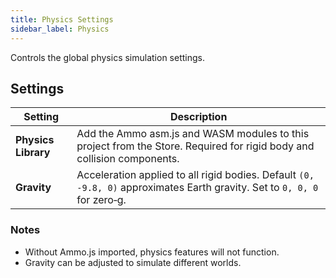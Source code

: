 ```yaml
---
title: Physics Settings
sidebar_label: Physics
---
```


Controls the global physics simulation settings.

## Settings

| Setting | Description |
| --- | --- |
| **Physics Library** | Add the Ammo asm.js and WASM modules to this project from the Store. Required for rigid body and collision components. |
| **Gravity** | Acceleration applied to all rigid bodies. Default `(0, -9.8, 0)` approximates Earth gravity. Set to `0, 0, 0` for zero‑g. |

### Notes

- Without Ammo.js imported, physics features will not function.
- Gravity can be adjusted to simulate different worlds.
